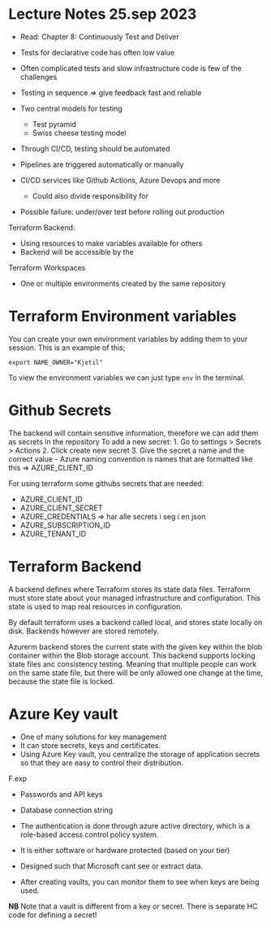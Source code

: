 # Lecture Notes 25.sep 2023

- Read: Chapter 8: Continuously Test and Deliver
- Tests for declarative code has often low value
- Often complicated tests and slow infrastructure code is few of the challenges
- Testing in sequence => give feedback fast and reliable 

- Two central models for testing
    - Test pyramid
    - Swiss cheese testing model

- Through CI/CD, testing should be automated 
- Pipelines are triggered automatically or manually 
- CI/CD services like Github Actions, Azure Devops and more
    - Could also divide responsibility for 

- Possible failure: under/over test before rolling out production  

Terraform Backend:
- Using resources to make variables available for others
- Backend will be accessible by the  

Terraform Workspaces
- One or multiple environments created by the same repository


# Terraform Environment variables   

You can create your own environment variables by adding them to your session.
This is an example of this;

```terminal
export NAME_OWNER="Kjetil"

```

To view the environment variables we can just type `env` in the terminal.

# Github Secrets 

The backend will contain sensitive information, therefore we can add them as secrets in the repository
To add a new secret:
    1. Go to settings > Secrets > Actions
    2. Click create new secret
    3. Give the secret a name and the correct value
        - Azure naming convention is names that are formatted like this => AZURE_CLIENT_ID  

For using terraform some githubs secrets that are needed:

- AZURE_CLIENT_ID
- AZURE_CLIENT_SECRET
- AZURE_CREDENTIALS => har alle secrets i seg i en json
- AZURE_SUBSCRIPTION_ID
- AZURE_TENANT_ID

# Terraform Backend

A backend defines where Terraform stores its state data files. 
Terraform must store state about your managed infrastructure and configuration. 
This state is used to map real resources in configuration.

By default terraform uses a backend called local, and stores state locally on disk. 
Backends however are stored remotely. 

Azurerm backend stores the current state with the given key within the blob container within the Blob storage account. 
This backend supports locking state files anc consistency testing. Meaning that multiple people can work on the same state file, but there will be only allowed one change at the time, because the state file is locked. 


# Azure Key vault 

- One of many solutions for key management
- It can store secrets, keys and certificates. 
- Using Azure Key vault, you centralize the storage of application secrets so that they are easy to control their distribution.

F.exp
- Passwords and API keys
- Database connection string 

- The authentication is done through azure active directory, which is a role-based access control policy system.
- It is either software or hardware protected (based on your tier)
- Designed such that Microsoft cant see or extract data. 
- After creating vaults, you can monitor them to see when keys are being used.


**NB** Note that a vault is different from a key or secret. There is separate HC code for defining a secret!